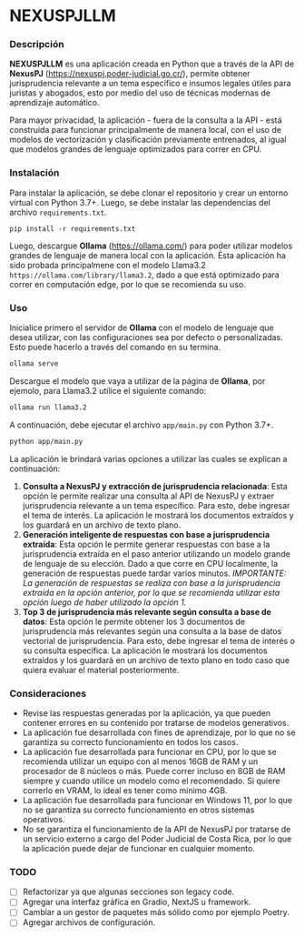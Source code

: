 # NEXUSPJLLM

### Descripción

**NEXUSPJLLM** es una aplicación creada en Python que a través de la API de **NexusPJ** (https://nexuspj.poder-judicial.go.cr/), permite obtener jurisprudencia relevante a un tema específico e insumos legales útiles para juristas y abogados, esto por medio del uso de técnicas modernas de aprendizaje automático.

Para mayor privacidad, la aplicación - fuera de la consulta a la API - está construida para funcionar principalmente de manera local, con el uso de modelos de vectorización y clasificación previamente entrenados, al igual que modelos grandes de lenguaje optimizados para correr en CPU.

### Instalación

Para instalar la aplicación, se debe clonar el repositorio y crear un entorno virtual con Python 3.7+. Luego, se debe instalar las dependencias del archivo `requirements.txt`.

```pip install -r requirements.txt```

Luego, descargue **Ollama** (https://ollama.com/) para poder utilizar modelos grandes de lenguaje de manera local con la aplicación. Ésta aplicación ha sido probada principalmene con el modelo Llama3.2 `https://ollama.com/library/llama3.2`, dado a que está optimizado para correr en computación edge, por lo que se recomienda su uso.

### Uso

Inicialice primero el servidor de **Ollama** con el modelo de lenguaje que desea utilizar, con las configuraciones sea por defecto o personalizadas. Esto puede hacerlo a través del comando en su termina.

```bash
ollama serve
```

Descargue el modelo que vaya a utilizar de la página de  **Ollama**, por ejemolo, para Llama3.2 utilice el siguiente comando:

```bash
ollama run llama3.2
```

A continuación, debe ejecutar el archivo `app/main.py` con Python 3.7+.

```bash
python app/main.py
```

La aplicación le brindará varias opciones a utilizar las cuales se explican a continuación:
1. **Consulta a NexusPJ y extracción de jurisprudencia relacionada**: Esta opción le permite realizar una consulta al API de NexusPJ y extraer jurisprudencia relevante a un tema específico. Para esto, debe ingresar el tema de interés. La aplicación le mostrará los documentos extraídos y los guardará en un archivo de texto plano.
2. **Generación inteligente de respuestas con base a jurisprudencia extraída**: Esta opción le permite generar respuestas con base a la jurisprudencia extraída en el paso anterior utilizando un modelo grande de lenguaje de su elección. Dado a que corre en CPU localmente, la generación de respuestas puede tardar varios minutos. *IMPORTANTE: La generación de respuestas se realiza con base a la jurisprudencia extraída en la opción anterior, por lo que se recomienda utilizar esta opción luego de haber utilizado la opción 1.*
3. **Top 3 de jurisprudencia más relevante según consulta a base de datos**: Esta opción le permite obtener los 3 documentos de jurisprudencia más relevantes según una consulta a la base de datos vectorial de jurisprudencia. Para esto, debe ingresar el tema de interés o su consulta específica. La aplicación le mostrará los documentos extraídos y los guardará en un archivo de texto plano en todo caso que quiera evaluar el material posteriormente. 

### Consideraciones

* Revise las respuestas generadas por la aplicación, ya que pueden contener errores en su contenido por tratarse de modelos generativos.
* La aplicación fue desarrollada con fines de aprendizaje, por lo que no se garantiza su correcto funcionamiento en todos los casos.
* La aplicación fue desarrollada para funcionar en CPU, por lo que se recomienda utilizar un equipo con al menos 16GB de RAM y un procesador de 8 núcleos o más. Puede correr incluso en 8GB de RAM siempre y cuando utilice un modelo como el recomendado. Si quiere correrlo en VRAM, lo ideal es tener como mínimo 4GB.
* La aplicación fue desarrollada para funcionar en Windows 11, por lo que no se garantiza su correcto funcionamiento en otros sistemas operativos.
* No se garantiza el funcionamiento de la API de NexusPJ por tratarse de un servicio externo a cargo del Poder Judicial de Costa Rica, por lo que la aplicación puede dejar de funcionar en cualquier momento.

### TODO
- [ ] Refactorizar ya que algunas secciones son legacy code.
- [ ] Agregar una interfaz gráfica en Gradio, NextJS u framework.
- [ ] Cambiar a un gestor de paquetes más sólido como por ejemplo Poetry.
- [ ] Agregar archivos de configuración.
